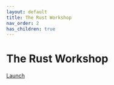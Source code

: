```yaml
---
layout: default
title: The Rust Workshop
nav_order: 2
has_children: true
---
```


# The Rust Workshop
[Launch](launch.md)